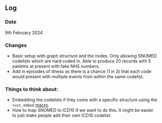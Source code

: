 ## Log

### Date 
9th February 2024

### Changes
- Basic setup with graph structure and the nodes. Only allowing SNOMED codelists which are hard coded in. Able to produce 20 records with 5 patietns at present with fake NHS numbers. 
- Add in episodes of illness so there is a chance (1 in 3) that each code would present with multiple events from within the same codelist.

### Things to think about:
- Embedding the codelists if they come with a specific structure using the `rust_embed` [macro](https://crates.io/crates/rust-embed).
- How to map SNOMED to ICD10 if we want to do this. It might be easier to just make people add their own ICD10 codelist. 
